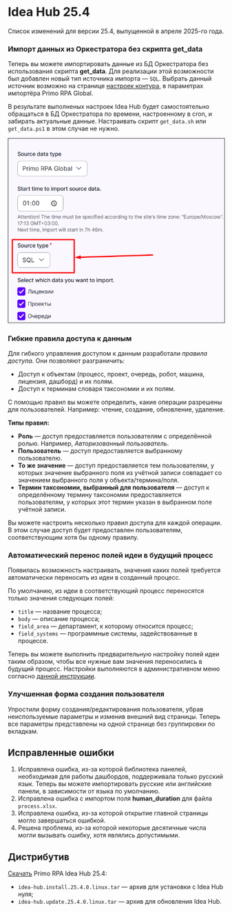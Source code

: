 # Idea Hub 25.4

Список изменений для версии 25.4, выпущенной в апреле 2025-го года.


### Импорт данных из Оркестратора без скрипта get_data

Теперь вы можете импортировать данные из БД Оркестратора без использования скрипта **get_data**. Для реализации этой возможности был добавлен новый тип источника импорта — `SQL`. Выбрать данный источник возможно на странице [настроек контура](https://docs.primo-rpa.ru/ru/idea-hub/installation/initial-setup/environments), в параметрах импортёра Primo RPA Global.

В результате выполненых настроек Idea Hub будет самостоятельно обращаться в БД Оркестратора по времени, настроенному в cron, и забирать актуальные данные. Настраивать скрипт `get_data.sh` или `get_data.ps1` в этом случае не нужно.

![](<../../release-notes/resources/idea-hub/25-4/sql-importer.png>)


### Гибкие правила доступа к данным

Для гибкого управления доступом к данным разработали *правила доступа*. Они позволяют разграничить:
* Доступ к объектам (процесс, проект, очередь, робот, машина, лицензия, дашборд) и их полям. 
* Доступ к терминам словаря таксономии и их полям.

С помощью правил вы можете определить, какие операции разрешены для пользователей. Например: чтение, создание, обновление, удаление.

**Типы правил:**
* **Роль** — доступ предоставляется пользователям с определённой ролью. Например, *Авторизованный пользователь*.
* **Пользователь** — доступ предоставляется выбранному пользователю.
* **То же значение** — доступ предоставляется тем пользователям, у которых значение выбранного поля из учётной записи совпадает со значением выбранного поля у объекта/термина/поля. 
* **Термин таксономии, выбранный для пользователя** — доступ к определённому термину таксономии предоставляется пользователям, у которых этот термин указан в выбранном поле учётной записи.

Вы можете настроить несколько правил доступа для каждой операции. В этом случае доступ будет предоставлен пользователям, соответствующим хотя бы одному правилу.

### Автоматический перенос полей идеи в будущий процесс

Появилась возможность настраивать, значения каких полей требуется автоматически переносить из идеи в созданный процесс.

По умолчанию, из идеи в соответствующий процесс переносятся только значения следующих полей:
* `title` ​— название процесса;
* `body` ​— описание процесса;
* `field_area` ​— департамент, к которому относится процесс;
* `field_systems` ​— программные системы, задействованные в процессе.

Теперь вы можете выполнить предварительную настройку полей идеи таким образом, чтобы все нужные вам значения переносились в будущий процесс. Настройки выполняются в административном меню согласно [данной инструкции](https://github.com/PrimoRPA/Docs.Rus/blob/2266-%D0%B8%D0%B7%D0%BC%D0%B5%D0%BD%D0%B5%D0%BD%D0%B8%D1%8F-%D0%B2-%D0%B4%D0%BE%D0%BA%D1%83%D0%BC%D0%B5%D0%BD%D1%82%D0%B0%D1%86%D0%B8%D0%B8-%D0%B4%D0%BB%D1%8F-%D1%80%D0%B5%D0%BB%D0%B8%D0%B7%D0%B0-ih-254/idea-hub/admin/structure/webform.md).



### Улучшенная форма создания пользователя

Упростили форму создания/редактирования пользователя, убрав неиспользуемые параметры и изменив внешний вид страницы. Теперь все параметры представлены на одной странице без группировки по вкладкам.


## Исправленные ошибки

1. Исправлена ошибка, из-за которой библиотека панелей, необходимая для работы дашбордов, поддерживала только русский язык. Теперь вы можете импортировать русские или английские панели, в зависимости от языка по умолчанию.
1. Исправлена ошибка с импортом поля **human_duration** для файла `process.xlsx`. 
1. Исправлена ошибка, из-за которой открытие главной страницы могло завершаться ошибкой.
1. Решена проблема, из-за которой некоторые десятичные числа могли вызывать ошибку, хотя являлись допустимыми.


## Дистрибутив
[Скачать](https://disk.primo-rpa.ru/index.php/s/t9BHBjR6PP06Yax?path=%2FRelease%2FIdeaHub) Primo RPA Idea Hub 25.4:
* `idea-hub.install.25.4.0.linux.tar` — архив для установки с Idea Hub нуля;
* `idea-hub.update.25.4.0.linux.tar` — архив для обновления Idea Hub.
